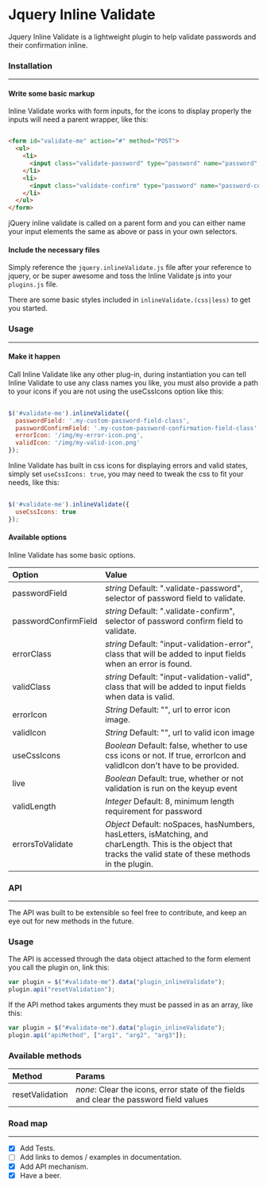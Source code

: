 # Jquery Inline Validate

Jquery Inline Validate is a lightweight plugin to help validate passwords and their confirmation inline.

### Installation
---

#### Write some basic markup

Inline Validate works with form inputs, for the icons to display properly the inputs will need a parent wrapper, like this:

```html

<form id="validate-me" action="#" method="POST">
  <ul>
    <li>
      <input class="validate-password" type="password" name="password" />
    </li>
    <li>
      <input class="validate-confirm" type="password" name="password-confirm" />
    </li>
  </ul>
</form>
```

jQuery inline validate is called on a parent form and you can either name your input elements the same as above or pass in your own selectors.

#### Include the necessary files

Simply reference the ```jquery.inlineValidate.js``` file after your reference to jquery, or be super awesome and toss the Inline Validate js into your ```plugins.js``` file. 

There are some basic styles included in ```inlineValidate.(css|less)``` to get you started.

### Usage
---

#### Make it happen

Call Inline Validate like any other plug-in, during instantiation you can tell Inline Validate to use any class names you like, you must also provide a path to your icons if you are not using the useCssIcons option like this:

```JavaScript
  
$('#validate-me').inlineValidate({
  passwordField: '.my-custom-password-field-class',
  passwordConfirmField: '.my-custom-password-confirmation-field-class',
  errorIcon: '/img/my-error-icon.png',
  validIcon: '/img/my-valid-icon.png'   
});
```
Inline Validate has built in css icons for displaying errors and valid states, simply set ```useCssIcons: true```, you may need to tweak the css to fit your needs, like this:

```JavaScript
  
$('#validate-me').inlineValidate({           
  useCssIcons: true                           
});
```

#### Available options

Inline Validate has some basic options.

| Option                | Value                                                                                                                                                           |
|:----------------------|:----------------------------------------------------------------------------------------------------------------------------------------------------------------|
| passwordField         | *string* Default: ".validate-password", selector of password field to validate.                                                                                 |
| passwordConfirmField  | *string* Default: ".validate-confirm", selector of password confirm field to validate.                                                                          |
| errorClass            | *string* Default: "input-validation-error", class that will be added to input fields when an error is found.                                                    |
| validClass            | *string* Default: "input-validation-valid", class that will be added to input fields when data is valid.                                                        |
| errorIcon             | *String* Default: "", url to error icon image.                                                                                                                  | 
| validIcon             | *String* Default: "", url to valid icon image                                                                                                                   | 
| useCssIcons           | *Boolean* Default: false, whether to use css icons or not. If true, errorIcon and validIcon don't have to be provided.                                          |
| live                  | *Boolean* Default: true, whether or not validation is run on the keyup event                                                                                    |
| validLength           | *Integer* Default: 8, minimum length requirement for password                                                                                                   |
| errorsToValidate      | *Object*  Default: noSpaces, hasNumbers, hasLetters, isMatching, and charLength. This is the object that tracks the valid state of these methods in the plugin. |

### API
---

The API was built to be extensible so feel free to contribute, and keep an eye out for new methods in the future.

### Usage

The API is accessed through the data object attached to the form element you call the plugin on, link this:

```JavaScript
var plugin = $("#validate-me").data("plugin_inlineValidate");
plugin.api("resetValidation");
```
If the API method takes arguments they must be passed in as an array, like this:

```JavaScript
var plugin = $("#validate-me").data("plugin_inlineValidate");
plugin.api("apiMethod", ["arg1", "arg2", "arg3"]);
```

### Available methods

|Method          | Params                                                                                 |
|:---------------|:---------------------------------------------------------------------------------------|
|resetValidation | *none*: Clear the icons, error state of the fields and clear the password field values |  

### Road map
---

- [x] Add Tests.
- [ ] Add links to demos / examples in documentation.
- [x] Add API mechanism.
- [x] Have a beer.